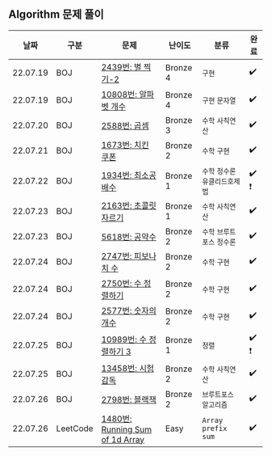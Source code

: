 ## Algorithm 문제 풀이

| 날짜 | 구분 | 문제   | 난이도 | 분류 | 완료 |
|---------------------------------- |---------------|---------------|---------------|----------------|-----------|
| 22.07.19       | BOJ        | [2439번: 별 찍기-2](https://www.acmicpc.net/problem/2439) | Bronze 4 | `구현` | :heavy_check_mark: |
| 22.07.19       | BOJ        | [10808번: 알파벳 개수](https://www.acmicpc.net/problem/10808) | Bronze 4 | `구현` `문자열` | :heavy_check_mark: |
| 22.07.20       | BOJ        | [2588번: 곱셈](https://www.acmicpc.net/problem/2588) | Bronze 3 | `수학` `사칙연산` | :heavy_check_mark: |
| 22.07.21       | BOJ        | [1673번: 치킨 쿠폰](https://www.acmicpc.net/problem/1673) | Bronze 2 | `수학` `구현` | :heavy_check_mark: |
| 22.07.22       | BOJ        | [1934번: 최소공배수](https://www.acmicpc.net/problem/1934) | Bronze 1 | `수학` `정수론` `유클리드호제법` | :heavy_check_mark:  :heavy_exclamation_mark: |
| 22.07.23       | BOJ        | [2163번: 초콜릿 자르기](https://www.acmicpc.net/problem/2163) | Bronze 1 | `수학` `사칙연산` | :heavy_check_mark: |
| 22.07.23       | BOJ        | [5618번: 공약수](https://www.acmicpc.net/problem/5618) | Bronze 2 | `수학` `브루트포스` `정수론` | :heavy_check_mark: |
| 22.07.24       | BOJ        | [2747번: 피보나치 수](https://www.acmicpc.net/problem/2747) | Bronze 2 | `수학` `구현` | :heavy_check_mark: |
| 22.07.24       | BOJ        | [2750번: 수 정렬하기](https://www.acmicpc.net/problem/2750) | Bronze 2 | `수학` `구현` | :heavy_check_mark: |
| 22.07.24       | BOJ        | [2577번: 숫자의 개수](https://www.acmicpc.net/problem/2577) | Bronze 2 | `수학` `구현` | :heavy_check_mark: |
| 22.07.25       | BOJ        | [10989번: 수 정렬하기 3](https://www.acmicpc.net/problem/10989) | Bronze 1 | `정렬` | :heavy_check_mark:  :heavy_exclamation_mark: |
| 22.07.25       | BOJ        | [13458번: 시험 감독](https://www.acmicpc.net/problem/13458) | Bronze 2 | `수학` `사칙연산` | :heavy_check_mark: |
| 22.07.26       | BOJ        | [2798번: 블랙잭](https://www.acmicpc.net/problem/2798) | Bronze 2 | `브루트포스 알고리즘` | :heavy_check_mark: |
| 22.07.26       | LeetCode        | [1480번: Running Sum of 1d Array](https://leetcode.com/problems/running-sum-of-1d-array/) | Easy | `Array` `prefix sum` | :heavy_check_mark: |
